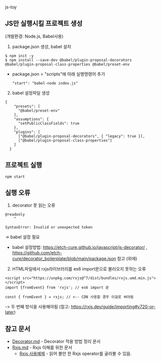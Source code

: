js-toy

## JS만 실행시킬 프로젝트 생성
(개발환경: Node.js, Babel사용)

1. package.json 생성, babel 설치
```
$ npm init -y
$ npm install --save-dev @babel/plugin-proposal-decorators @babel/plugin-proposal-class-properties @babel/preset-env
```
* package.json > "scripts"에 아래 실행명령어 추가
    ```
    "start": "babel-node index.js"
    ```

2. babel 설정파일 생성
```
{
    "presets": [
      "@babel/preset-env"
    ],
    "assumptions": {
      "setPublicClassFields": true
    },
    "plugins": [
      ["@babel/plugin-proposal-decorators", { "legacy": true }],
      ["@babel/plugin-proposal-class-properties"]
    ]
  }
```

## 프로젝트 실행
```
npm start
```

## 실행 오류
1. decorator 못 읽는 오류
```
@readonly
    ^

SyntaxError: Invalid or unexpected token
```
-> babel 설정 필요
* babel 설정방법: https://etch-cure.github.io/javascript/js-decorator/ , https://github.com/etch-cure/decorator_boilerplate/blob/main/package.json 참고 (위에)

2. HTML파일에서 rxjs라이브러리를 es6 import문으로 불러오지 못하는 오류
```
<script src="https://unpkg.com/rxjs@^7/dist/bundles/rxjs.umd.min.js"></script>
import {fromEvent} from 'rxjs'; // es6 import 문

const { fromEvent } = rxjs; // <-- CDN 사용할 경우 이걸로 써야됨
```
-> 두 번째 방식을 사용해야됨 (참고: https://rxjs.dev/guide/importing#v720-or-later)

## 참고 문서
- [Decorator.md](./docs/Decorator.md) - Decorator 적용 방법 정리 문서
- [Rxjs.md](./docs/Rxjs.md) - Rxjs 이해를 위한 문서
  - [Rxjs 사용예제](https://junwoo45.gitbook.io/learn-rxjs-korean/learn-rxjs/recipes/catch-the-dot-game) - 읽어 볼만 한 Rxjs operator를 골라볼 수 있음.
